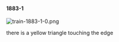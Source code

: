 #### 1883-1
![train-1883-1-0.png](https://github.com/lil-lab/nlvr/raw/master/nlvr/train/images/42/train-1883-1-0.png "train-1883-1-0.png")

there is a yellow triangle touching the edge